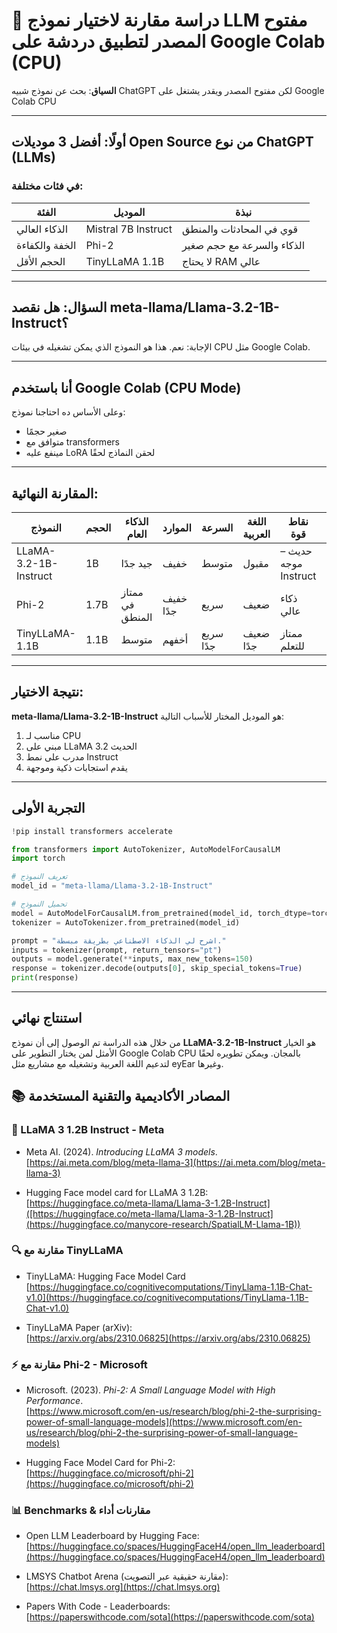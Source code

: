 # 🧠 دراسة مقارنة لاختيار نموذج LLM مفتوح المصدر لتطبيق دردشة على Google Colab (CPU)

**السياق**: بحث عن نموذج شبيه ChatGPT لكن مفتوح المصدر ويقدر يشتغل على Google Colab CPU

---

## أولًا: أفضل 3 موديلات Open Source من نوع ChatGPT (LLMs)

### في فئات مختلفة:

| الفئة | الموديل | نبذة |
|--------|-------------|--------|
| الذكاء العالي | Mistral 7B Instruct | قوي في المحادثات والمنطق |
| الخفة والكفاءة | Phi-2 | الذكاء والسرعة مع حجم صغير |
| الحجم الأقل | TinyLLaMA 1.1B | لا يحتاج RAM عالي |

---

## السؤال: هل نقصد meta-llama/Llama-3.2-1B-Instruct؟

الإجابة: نعم. هذا هو النموذج الذي يمكن تشغيله في بيئات CPU مثل Google Colab.

---

## أنا باستخدم Google Colab (CPU Mode)

وعلى الأساس ده احتاجنا نموذج:
- صغير حجمًا
- متوافق مع transformers
- مينفع عليه LoRA لحقن النماذج لحقًا


---

## المقارنة النهائية:

| النموذج                  | الحجم   | الذكاء العام | الموارد | السرعة | اللغة العربية | نقاط قوة | نقاط ضعف |
|--------------------------|---------|------------------|----------------------|------------------|------------------------|---------------|--------------|
| LLaMA-3.2-1B-Instruct    | 1B      | جيد جدًا         | خفيف                 | متوسط             | مقبول                 | حديث – موجه Instruct | قليل التوسيق |
| Phi-2                    | 1.7B    | ممتاز في المنطق  | خفيف جدًا            | سريع              | ضعيف                  | ذكاء عالي | لا يفهم عربي |
| TinyLLaMA-1.1B           | 1.1B    | متوسط            | أخفهم                | سريع جدًا         | ضعيف جدًا             | ممتاز للتعلم | استجابات سطحية |

---

## نتيجة الاختيار:

**meta-llama/Llama-3.2-1B-Instruct** هو الموديل المختار للأسباب التالية:

1. مناسب لـ CPU
2. مبني على LLaMA 3.2 الحديث
3. مدرب على نمط Instruct
4. يقدم استجابات ذكية وموجهة

---

## التجربة الأولى

```python
!pip install transformers accelerate

from transformers import AutoTokenizer, AutoModelForCausalLM
import torch

# تعريف النموذج
model_id = "meta-llama/Llama-3.2-1B-Instruct"

# تحميل النموذج
model = AutoModelForCausalLM.from_pretrained(model_id, torch_dtype=torch.float32)
tokenizer = AutoTokenizer.from_pretrained(model_id)

prompt = "اشرح لي الذكاء الاصطناعي بطريقة مبسطة."
inputs = tokenizer(prompt, return_tensors="pt")
outputs = model.generate(**inputs, max_new_tokens=150)
response = tokenizer.decode(outputs[0], skip_special_tokens=True)
print(response)
```

---

## استنتاج نهائي

من خلال هذه الدراسة تم الوصول إلى أن نموذج **LLaMA-3.2-1B-Instruct** هو الخيار الأمثل لمن يختار التطوير على Google Colab CPU بالمجان. ويمكن تطويره لحقًا لتدعيم اللغة العربية وتشغيله مع مشاريع مثل eyEar وغيرها.




## 📚 المصادر الأكاديمية والتقنية المستخدمة

### 🧠 LLaMA 3 1.2B Instruct - Meta
- Meta AI. (2024). *Introducing LLaMA 3 models*.  
  [https://ai.meta.com/blog/meta-llama-3](https://ai.meta.com/blog/meta-llama-3)

- Hugging Face model card for LLaMA 3 1.2B:  
  [https://huggingface.co/meta-llama/Llama-3-1.2B-Instruct]([https://huggingface.co/meta-llama/Llama-3-1.2B-Instruct](https://huggingface.co/manycore-research/SpatialLM-Llama-1B))

### 🔍 مقارنة مع TinyLLaMA
- TinyLLaMA: Hugging Face Model Card  
  [https://huggingface.co/cognitivecomputations/TinyLlama-1.1B-Chat-v1.0](https://huggingface.co/cognitivecomputations/TinyLlama-1.1B-Chat-v1.0)

- TinyLLaMA Paper (arXiv):  
  [https://arxiv.org/abs/2310.06825](https://arxiv.org/abs/2310.06825)

### ⚡ مقارنة مع Phi-2 - Microsoft
- Microsoft. (2023). *Phi-2: A Small Language Model with High Performance*.  
  [https://www.microsoft.com/en-us/research/blog/phi-2-the-surprising-power-of-small-language-models](https://www.microsoft.com/en-us/research/blog/phi-2-the-surprising-power-of-small-language-models)

- Hugging Face Model Card for Phi-2:  
  [https://huggingface.co/microsoft/phi-2](https://huggingface.co/microsoft/phi-2)

### 📊 Benchmarks & مقارنات أداء
- Open LLM Leaderboard by Hugging Face:  
  [https://huggingface.co/spaces/HuggingFaceH4/open_llm_leaderboard](https://huggingface.co/spaces/HuggingFaceH4/open_llm_leaderboard)

- LMSYS Chatbot Arena (مقارنة حقيقية عبر التصويت):  
  [https://chat.lmsys.org](https://chat.lmsys.org)

- Papers With Code - Leaderboards:  
  [https://paperswithcode.com/sota](https://paperswithcode.com/sota)



